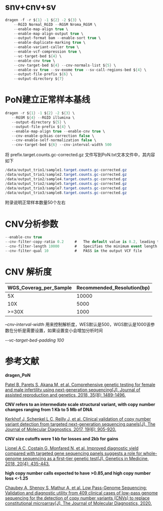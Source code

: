 # snv+cnv+sv

```cs
dragen -f -r ${1} -1 ${2} -2 ${3} \
    --RGID Normal_RGID --RGSM Nroma_RGSM \
    --enable-map-align true \
    --enable-map-align-output true \
    --output-format bam --enable-sort true \
    --enable-duplicate-marking true \
    --enable-variant-caller true \
    --enable-vcf-compression true \
    --vc-target-bed ${4} \
    --enable-cnv true \
    --cnv-target-bed ${4} --cnv-normals-list ${5} \
    --enable-sv true --sv-exome true --sv-call-regions-bed ${4} \
    --output-file-prefix ${6} \
    --output-directory ${7}
```

# PoN建立正常样本基线
```cs
dragen -r ${1} -1 ${2} -2 ${3} \
   --RGSM ${4} --RGID illumina \
   --output-directory ${5} \
   --output-file-prefix ${4} \
   --enable-map-align true --enable-cnv true \
   --cnv-enable-gcbias-correction false \
   --cnv-enable-self-normalization false \
   --cnv-target-bed ${6} --cnv-interval-width 500
```

将 prefix.target.counts.gc-corrected.gz 文件写到PoN.txt文本文件中，其内容如下
```cs
/data/output_trio1/sample1.target.counts.gc-corrected.gz
/data/output_trio1/sample2.target.counts.gc-corrected.gz
/data/output_trio2/sample4.target.counts.gc-corrected.gz
/data/output_trio2/sample5.target.counts.gc-corrected.gz
/data/output_trio3/sample7.target.counts.gc-corrected.gz
/data/output_trio3/sample8.target.counts.gc-corrected.gz
```
附录说明正常样本数量50个左右

# CNV分析参数
```cs
--enable-cnv true
--cnv-filter-copy-ratio 0.2     #   The default value is 0.2, leading to calls less than CR=0.8 or greater than CR=1.2.
--cnv-filter-length 10000       #   Specifies the minimum event length in bases at which a reported event is marked as PASS in the output VCF file. The default is 10000
--cnv-filter-qual 10            #   PASS in the output VCF file
```
# CNV 解析度
|WGS_Coverag_per_Sample| Recommended_Resolution(bp)|
|-----------|----------|
|5X|10000|
|10X|5000|
|>=30X|1000|
*–cnv-interval-width* 用来控制解析度，WES默认是500，WGS默认是1000该参数在分析是需要设置，如果设置变小会增加分析时间

*--vc-target-bed-padding 100*

# 参考文献

**dragen_PoN**

[Patel B, Parets S, Akana M, et al. Comprehensive genetic testing for female and male infertility using next-generation sequencing[J]. Journal of assisted reproduction and genetics, 2018, 35(8): 1489-1496.](https://link.springer.com/article/10.1007/s10815-018-1204-7)

**CNV refers to an intermediate scale structural variant, with copy number changes ranging from 1 Kb to 5 Mb of DNA**

[Kerkhof J, Schenkel L C, Reilly J, et al. Clinical validation of copy number variant detection from targeted next-generation sequencing panels[J]. The Journal of Molecular Diagnostics, 2017, 19(6): 905-920.](https://pubmed.ncbi.nlm.nih.gov/28818680/)

**CNV size cutoffs were 1 kb for losses and 2kb for gains**

[Lionel A C, Costain G, Monfared N, et al. Improved diagnostic yield compared with targeted gene sequencing panels suggests a role for whole-genome sequencing as a first-tier genetic test[J]. Genetics in Medicine, 2018, 20(4): 435-443.](https://www.nature.com/articles/gim2017119)

**high copy number calls expected to have >0.85,and high copy number loss <-1.25**

[Chaubey A, Shenoy S, Mathur A, et al. Low Pass-Genome Sequencing: Validation and diagnostic utility from 409 clinical cases of low-pass genome sequencing for the detection of copy number variants (CNVs) to replace constitutional microarray[J]. The Journal of Molecular Diagnostics, 2020.](https://pubmed.ncbi.nlm.nih.gov/32344035/)


